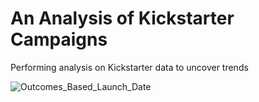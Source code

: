 # An Analysis of Kickstarter Campaigns
Performing analysis on Kickstarter data to uncover trends

![Outcomes_Based_Launch_Date](https://user-images.githubusercontent.com/88639467/129284877-db1afc9a-4cbb-4929-a002-bb36b214d86d.png)




